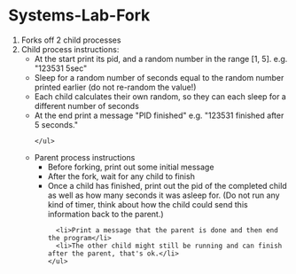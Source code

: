 # Systems-Lab-Fork

<ol>
  <li>Forks off 2 child processes</li>
  <li>
    Child process instructions:
    <ul>
      <li>At the start print its pid, and a random number in the range [1, 5]. e.g. "123531 5sec"</li>
      <li>Sleep for a random number of seconds equal to the random number printed earlier (do not re-random the value!)</li>
      <li>Each child calculates their own random, so they can each sleep for a different number of seconds</li>
      <li>At the end print a message "PID finished" e.g. "123531 finished after 5 seconds."</li>
      
    </ul>
  </li>
  <li>
    Parent process instructions
    <ul>
      <li>Before forking, print out some initial message</li>
      <li>After the fork, wait for any child to finish</li>
      <li>Once a child has finished, print out the pid of the completed child as well as how many seconds it was asleep for. (Do not run any kind of timer, think about how the child could send this information back to the parent.)</li>

      <li>Print a message that the parent is done and then end the program</li>
      <li>The other child might still be running and can finish after the parent, that's ok.</li>
    </ul>
  </li>
</ol>
